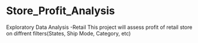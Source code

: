 # Store_Profit_Analysis
Exploratory Data Analysis -Retail
This project will assess profit of retail store on diffrent filters(States, Ship Mode, Category, etc)
